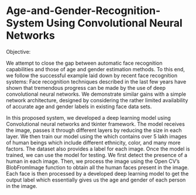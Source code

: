 # Age-and-Gender-Recognition-System Using Convolutional Neural Networks

Objective:

We attempt to close the gap between automatic face recognition capabilities and those of age and gender estimation methods. To this end, we follow the successful example laid down by recent face recognition systems: Face recognition techniques described in the last few years have shown that tremendous progress can be made by the use of deep convolutional neural networks. We demonstrate similar gains with a simple network architecture, designed by considering the rather limited availability of accurate age and gender labels in existing face data sets. 

In this proposed system, we developed a deep learning model using Convolutional neural networks and tkinter framework. The model receives the image, passes it through different layers by reducing the size in each layer. We then train our model using the which contains over 5 lakh images of human beings which include different ethnicity, color, and many more factors. The dataset also provides a label for each image. Once the model is trained, we can use the model for testing. We first detect the presence of a human in each image. Then, we process the image using the Open CV’s BlobFromImage function to obtain all the human faces present in the image. Each face is then processed by a developed deep learning model to get the output label which essentially gives us the age and gender of each person in the image.
